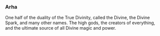 ### Arha

One half of the duality of the True Divinity, called the Divine, the Divine Spark, and many other names. The high gods, the creators of everything, and the ultimate source of all Divine magic and power. 
